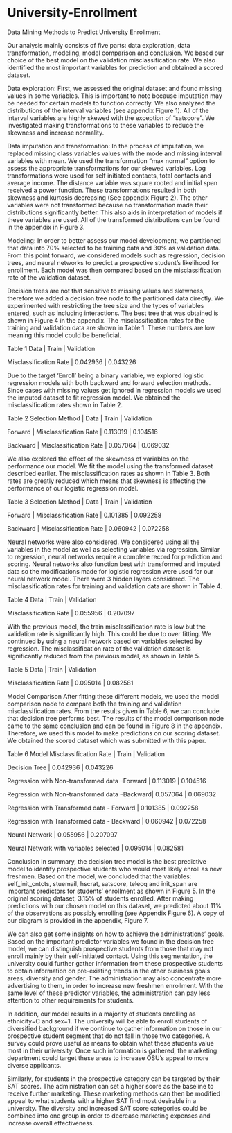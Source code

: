 # University-Enrollment
Data Mining Methods to Predict University Enrollment

Our analysis mainly consists of five parts: data exploration, data transformation, modeling, model comparison and conclusion. We based our choice of the best model on the validation misclassification rate. We also identified the most important variables for prediction and obtained a scored dataset.

 Data exploration:
First, we assessed the original dataset and found missing values in some variables. This is important to note because imputation may be needed for certain models to function correctly. We also analyzed the distributions of the interval variables (see appendix Figure 1). All of the interval variables are highly skewed with the exception of “satscore”. We investigated making transformations to these variables to reduce the skewness and increase normality.

Data imputation and transformation:
In the process of imputation, we replaced missing class variables values with the mode and missing interval variables with mean. We used the transformation “max normal” option to assess the appropriate transformations for our skewed variables. Log transformations were used for self initiated contacts, total contacts and average income. The distance variable was square rooted and initial span received a power function. These transformations resulted in both skewness and kurtosis decreasing (See appendix Figure 2). The other variables were not transformed because no transformation made their distributions significantly better. This also aids in interpretation of models if these variables are used.  All of the transformed distributions can be found in the appendix in Figure 3.

Modeling: 
In order to better assess our model development, we partitioned that data into 70% selected to be training data and 30% as validation data. From this point forward, we considered models such as regression, decision trees, and neural networks to predict a prospective student’s likelihood for enrollment. Each model was then compared based on the misclassification rate of the validation dataset.

Decision trees are not that sensitive to missing values and skewness, therefore we added a decision tree node to the partitioned data directly. We experimented with restricting the tree size and the types of variables entered, such as including interactions. The best tree that was obtained is shown in Figure 4 in the appendix. The misclassification rates for the training and validation data are shown in Table 1. These numbers are low meaning this model could be beneficial.

Table 1
Data                    | Train   | Validation 

Misclassification Rate | 0.042936 | 0.043226


Due to the target ‘Enroll’ being a binary variable, we explored logistic regression models with both backward and forward selection methods. Since cases with missing values get ignored in regression models we used the imputed dataset to fit regression model. We obtained the misclassification rates shown in Table 2. 

Table 2
Selection Method | Data                   | Train     | Validation

Forward          | Misclassification Rate | 0.113019  | 0.104516

Backward         | Misclassification Rate | 0.057064  | 0.069032


We also explored the effect of the skewness of variables on the performance our model. We fit the model using the transformed dataset described earlier. The misclassification rates as shown in Table 3. Both rates are greatly reduced which means that skewness is affecting the performance of our logistic regression model.

Table 3
Selection Method | Data                   | Train    | Validation

Forward          | Misclassification Rate | 0.101385 | 0.092258

Backward         | Misclassification Rate | 0.060942 | 0.072258


Neural networks were also considered. We considered using all the variables in the model as well as selecting variables via regression.
Similar to regression, neural networks require a complete record for prediction and scoring. Neural networks also function best with transformed and imputed data so the modifications made for logistic regression were used for our neural network model. There were 3 hidden layers considered. The misclassification rates for training and validation data are shown in Table 4.

Table 4
Data                    | Train     | Validation

Misclassification Rate  | 0.055956  | 0.207097


With the previous model, the train misclassification rate is low but the validation rate is significantly high. This could be due to over fitting. We continued by using a neural network based on variables selected by regression. The misclassification rate of the validation dataset is significantly reduced from the previous model, as shown in Table 5.

Table 5
Data                   | Train     | Validation 

Misclassification Rate | 0.095014  | 0.082581


Model Comparison
After fitting these different models, we used the model comparison node to compare both the training and validation misclassification rates. From the results given in Table 6, we can conclude that decision tree performs best. The results of the model comparison node came to the same conclusion and can be found in Figure 8 in the appendix. Therefore, we used this model to make predictions on our scoring dataset. We obtained the scored dataset which was submitted with this paper. 

Table 6
Model Misclassification Rate                  | Train    | Validation

Decision Tree                                 | 0.042936 | 0.043226

Regression with Non-transformed data –Forward | 0.113019 | 0.104516

Regression with Non-transformed data –Backward| 0.057064 | 0.069032

Regression with Transformed data - Forward    | 0.101385 | 0.092258

Regression with Transformed data - Backward   | 0.060942 | 0.072258

Neural Network                                | 0.055956 | 0.207097

Neural Network with variables selected        | 0.095014 | 0.082581


Conclusion
In summary, the decision tree model is the best predictive model to identify prospective students who would most likely enroll as new freshmen. Based on the model, we concluded that the variables: self_init_cntcts, stuemail, hscrat, satscore, telecq and init_span are important predictors for students’ enrollment as shown in Figure 5. In the original scoring dataset, 3.15% of students enrolled. After making predictions with our chosen model on this dataset, we predicted about 11% of the observations as possibly enrolling (see Appendix Figure 6). A copy of our diagram is provided in the appendix, Figure 7.

We can also get some insights on how to achieve the administrations’ goals. Based on the important predictor variables we found in the decision tree model, we can distinguish prospective students from those that may not enroll mainly by their self-initiated contact. Using this segmentation, the university could further gather information from these prospective students to obtain information on pre-existing trends in the other business goals areas, diversity and gender. The administration may also concentrate more advertising to them, in order to increase new freshmen enrollment. With the same level of these predictor variables, the administration can pay less attention to other requirements for students.

In addition, our model results in a majority of students enrolling as ethnicity=C and sex=1. The university will be able to enroll students of diversified background if we continue to gather information on those in our prospective student segment that do not fall in those two categories. A survey could prove useful as means to obtain what these students value most in their university. Once such information is gathered, the marketing department could target these areas to increase OSU’s appeal to more diverse applicants.

 Similarly, for students in the prospective category can be targeted by their SAT scores. The administration can set a higher score as the baseline to receive further marketing. These marketing methods can then be modified appeal to what students with a higher SAT find most desirable in a university. The diversity and increased SAT score categories could be combined into one group in order to decrease marketing expenses and increase overall effectiveness.
